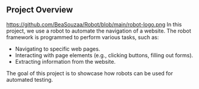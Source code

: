 ## Project Overview

https://github.com/BeaSouzaa/Robot/blob/main/robot-logo.png
In this project, we use a robot to automate the navigation of a website. The robot  framework is programmed to perform various tasks, such as:

- Navigating to specific web pages.
- Interacting with page elements (e.g., clicking buttons, filling out forms).
- Extracting information from the website.

The goal of this project is to showcase how robots can be used for automated testing.
